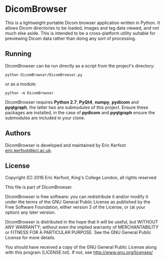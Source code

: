 # DicomBrowser

This is a lightweight portable Dicom browser application written in Python.
It allows Dicom directories to be loaded, images and tag data viewed, and not much else aside.
This is intended to be a cross-platform utility suitable for previewing Dicom data rather than doing any sort of processing.

## Running

DicomBrowser can be run directly as a script from the project's directory:

    python DicomBrowser/DicomBrowser.py
    
or as a module:

    python -m DicomBrowser
    
DicomBrowser requires **Python 2.7**, **PyQt4**, **numpy**, **pydicom** and **pyqtgraph**, the latter two are submodules of this project.
Ensure these packages are installed, in the case of **pydicom** and **pyqtgraph** ensure the submodules are included in your clone.

## Authors

DicomBrowser is developed and maintained by Eric Kerfoot <eric.kerfoot@kcl.ac.uk>.

## License

Copyright (C) 2016 Eric Kerfoot, King's College London, all rights reserved

This file is part of DicomBrowser.

DicomBrowser is free software: you can redistribute it and/or modify
it under the terms of the GNU General Public License as published by
the Free Software Foundation, either version 3 of the License, or
(at your option) any later version.

DicomBrowser is distributed in the hope that it will be useful,
but WITHOUT ANY WARRANTY; without even the implied warranty of
MERCHANTABILITY or FITNESS FOR A PARTICULAR PURPOSE.  See the
GNU General Public License for more details.

You should have received a copy of the GNU General Public License along
with this program (LICENSE.txt).  If not, see <http://www.gnu.org/licenses/>

